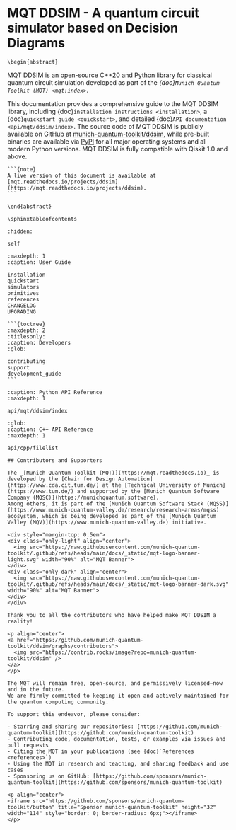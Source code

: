 # MQT DDSIM - A quantum circuit simulator based on Decision Diagrams

```{raw} latex
\begin{abstract}
```

MQT DDSIM is an open-source C++20 and Python library for classical quantum circuit simulation developed as part of the _{doc}`Munich Quantum Toolkit (MQT) <mqt:index>`_.

This documentation provides a comprehensive guide to the MQT DDSIM library, including {doc}`installation instructions <installation>`, a {doc}`quickstart guide <quickstart>`, and detailed {doc}`API documentation <api/mqt/ddsim/index>`.
The source code of MQT DDSIM is publicly available on GitHub at [munich-quantum-toolkit/ddsim](https://github.com/munich-quantum-toolkit/ddsim), while pre-built binaries are available via [PyPI](https://pypi.org/project/mqt.ddsim/) for all major operating systems and all modern Python versions.
MQT DDSIM is fully compatible with Qiskit 1.0 and above.

````{only} latex
```{note}
A live version of this document is available at [mqt.readthedocs.io/projects/ddsim](https://mqt.readthedocs.io/projects/ddsim).
```
````

```{raw} latex
\end{abstract}

\sphinxtableofcontents
```

```{toctree}
:hidden:

self
```

```{toctree}
:maxdepth: 1
:caption: User Guide

installation
quickstart
simulators
primitives
references
CHANGELOG
UPGRADING
```

````{only} not latex
```{toctree}
:maxdepth: 2
:titlesonly:
:caption: Developers
:glob:

contributing
support
development_guide
```
````

```{toctree}
:caption: Python API Reference
:maxdepth: 1

api/mqt/ddsim/index
```

```{toctree}
:glob:
:caption: C++ API Reference
:maxdepth: 1

api/cpp/filelist
```

```{only} html
## Contributors and Supporters

The _[Munich Quantum Toolkit (MQT)](https://mqt.readthedocs.io)_ is developed by the [Chair for Design Automation](https://www.cda.cit.tum.de/) at the [Technical University of Munich](https://www.tum.de/) and supported by the [Munich Quantum Software Company (MQSC)](https://munichquantum.software).
Among others, it is part of the [Munich Quantum Software Stack (MQSS)](https://www.munich-quantum-valley.de/research/research-areas/mqss) ecosystem, which is being developed as part of the [Munich Quantum Valley (MQV)](https://www.munich-quantum-valley.de) initiative.

<div style="margin-top: 0.5em">
<div class="only-light" align="center">
  <img src="https://raw.githubusercontent.com/munich-quantum-toolkit/.github/refs/heads/main/docs/_static/mqt-logo-banner-light.svg" width="90%" alt="MQT Banner">
</div>
<div class="only-dark" align="center">
  <img src="https://raw.githubusercontent.com/munich-quantum-toolkit/.github/refs/heads/main/docs/_static/mqt-logo-banner-dark.svg" width="90%" alt="MQT Banner">
</div>
</div>

Thank you to all the contributors who have helped make MQT DDSIM a reality!

<p align="center">
<a href="https://github.com/munich-quantum-toolkit/ddsim/graphs/contributors">
  <img src="https://contrib.rocks/image?repo=munich-quantum-toolkit/ddsim" />
</a>
</p>

The MQT will remain free, open-source, and permissively licensed—now and in the future.
We are firmly committed to keeping it open and actively maintained for the quantum computing community.

To support this endeavor, please consider:

- Starring and sharing our repositories: [https://github.com/munich-quantum-toolkit](https://github.com/munich-quantum-toolkit)
- Contributing code, documentation, tests, or examples via issues and pull requests
- Citing the MQT in your publications (see {doc}`References <references>`)
- Using the MQT in research and teaching, and sharing feedback and use cases
- Sponsoring us on GitHub: [https://github.com/sponsors/munich-quantum-toolkit](https://github.com/sponsors/munich-quantum-toolkit)

<p align="center">
<iframe src="https://github.com/sponsors/munich-quantum-toolkit/button" title="Sponsor munich-quantum-toolkit" height="32" width="114" style="border: 0; border-radius: 6px;"></iframe>
</p>
```

